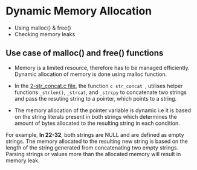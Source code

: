 # 	Dynamic Memory Allocation

- Using malloc() & free()
- Checking memory leaks

## Use case of malloc() and free() functions
- Memory is a limited resource, therefore has to be managed efficiently.
  Dynamic allocation of memory is done using malloc function.
- In the [2-str_concat.c file](https://github.com/Taiwopeter-babs/alx-low_level_programming/blob/58f8b99a25be15e453233fcec7bfd5f86981384c/0x0B-malloc_free/2-str_concat.c), the function ```c str_concat ```, utilises helper functions ``` _strlen() ```, ``` _strcat ```, and ``` _strcpy ``` to concatenate two strings and pass the resuting string to a pointer, which points to a string.

- The memory allocation of the pointer variable is dynamic i.e it is based on the string literals present in both strings which determines the amount of bytes allocated to the resulting string in each condition.

For example, **ln 22-32**, both strings are NULL and are defined as empty strings. The memory allocated to the resulting new string is based on the length of the string generated from concatenating two empty strings. Parsing strings or values more than the allocated memory will result in memory leak.
